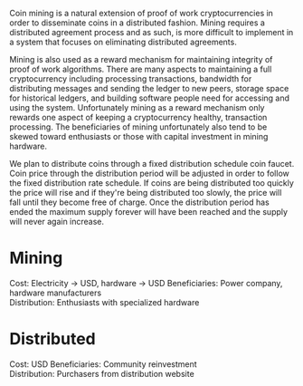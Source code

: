 Coin mining is a natural extension of proof of work cryptocurrencies in order to disseminate coins in a distributed fashion.  Mining requires a distributed agreement process and as such, is more difficult to implement in a system that focuses on eliminating distributed agreements.

Mining is also used as a reward mechanism for maintaining integrity of proof of work algorithms.  There are many aspects to maintaining a full cryptocurrency including processing transactions, bandwidth for distributing messages and sending the ledger to new peers, storage space for historical ledgers, and building software people need for accessing and using the system.  Unfortunately mining as a reward mechanism only rewards one aspect of keeping a cryptocurrency healthy, transaction processing. The beneficiaries of mining unfortunately also tend to be skewed toward enthusiasts or those with capital investment in mining hardware.

We plan to distribute coins through a fixed distribution schedule coin faucet.  Coin price through the distribution period will be adjusted in order to follow the fixed distribution rate schedule.  If coins are being distributed too quickly the price will rise and if they're being distributed too slowly, the price will fall until they become free of charge.  Once the distribution period has ended the maximum supply forever will have been reached and the supply will never again increase.

# Mining  
Cost: Electricity -> USD, hardware -> USD
Beneficiaries: Power company, hardware manufacturers  
Distribution: Enthusiasts with specialized hardware  

# Distributed  
Cost: USD
Beneficiaries: Community reinvestment  
Distribution: Purchasers from distribution website  